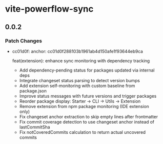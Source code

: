 # vite-powerflow-sync

## 0.0.2

### Patch Changes

- cc01d0f: anchor: cc01d0f288103b1961ab4d150afe1f93644eb9ca

  feat(extension): enhance sync monitoring with dependency tracking
  - Add dependency-pending status for packages updated via internal deps
  - Integrate changeset status parsing to detect version bumps
  - Add extension self-monitoring with custom baseline from package.json
  - Improve status messages with future versions and trigger packages
  - Reorder package display: Starter → CLI → Utils → Extension
  - Remove extension from npm package monitoring (IDE extension only)
  - Fix changeset anchor extraction to skip empty lines after frontmatter
  - Fix commit coverage detection to use changeset anchor instead of lastCommitSha
  - Fix notCoveredCommits calculation to return actual uncovered commits
